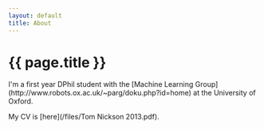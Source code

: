 ```yaml
---
layout: default
title: About
---
```

<h1>{{ page.title }}</h1>
I'm a first year DPhil student with the [Machine Learning Group](http://www.robots.ox.ac.uk/~parg/doku.php?id=home) at the University of Oxford.

My CV is [here](/files/Tom Nickson 2013.pdf).
